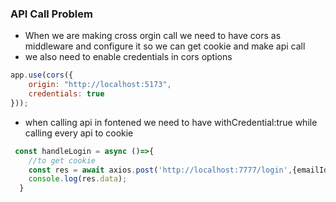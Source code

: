 ### API Call Problem
- When we are making cross orgin call we need to have cors as middleware and configure it so we can get cookie and make api call
- we also need to enable credentials in cors options
``` js
app.use(cors({
    origin: "http://localhost:5173",
    credentials: true
}));
```
- when calling api in fontened we need to have withCredential:true while calling every api to cookie
``` js
 const handleLogin = async ()=>{
    //to get cookie
    const res = await axios.post('http://localhost:7777/login',{emailId,password},{withCredentials:true});
    console.log(res.data);
  }
```
